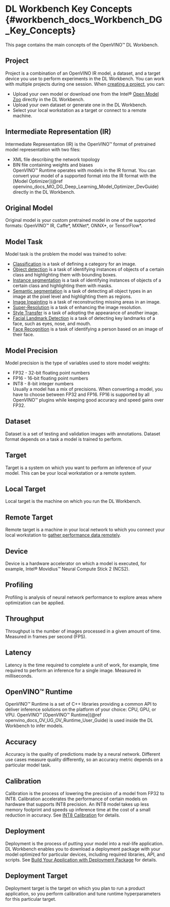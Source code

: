 # DL Workbench Key Concepts {#workbench_docs_Workbench_DG_Key_Concepts}

This page contains the main concepts of the OpenVINO™ DL Workbench.

## Project

Project is a combination of an OpenVINO IR model, a dataset, and a target device you use to perform
experiments in the DL Workbench. You can work with multiple projects during one session. When [creating a project](Work_with_Models_and_Sample_Datasets.md), you can:
  * Upload your own model or download one from the Intel® [Open Model Zoo](omz_models_group_intel)  directly in the DL Workbench.
  * Upload your own dataset or generate one in the DL Workbench.
  * Select your local workstation as a target or connect to a remote machine.   

## Intermediate Representation (IR)

Intermediate Representation (IR) is the OpenVINO™ format of pretrained model representation with two files: 
  * XML file describing the network topology
  * BIN file containing weights and biases  
OpenVINO™ Runtime operates with models in the IR format. You can convert your model of a supported format into the IR format with the [Model Optimizer](@ref openvino_docs_MO_DG_Deep_Learning_Model_Optimizer_DevGuide) directly in the DL Workbench. 

## Original Model

Original model is your custom pretrained model in one of the supported formats: OpenVINO™ IR, Caffe\*, MXNet\*, ONNX\*, or TensorFlow\*.

## Model Task

Model task is the problem the model was trained to solve:
  * [Classification](https://paperswithcode.com/task/image-classification) is a task of defining a category for an image.
  * [Object detection](https://machinelearningmastery.com/object-recognition-with-deep-learning/) is a task of identifying instances of objects of a certain class and highlighting them with bounding boxes.
  * [Instance segmentation](https://paperswithcode.com/task/instance-segmentation) is a task of identifying instances of objects of a certain class and highlighting them with masks.
  * [Semantic segmentation](https://paperswithcode.com/task/semantic-segmentation) is a task of detecting all object types in an image at the pixel level and highlighting them as regions.
  * [Image Inpainting](https://paperswithcode.com/task/image-inpainting) is a task of reconstructing missing areas in an image.
  * [Super-Resolution](https://paperswithcode.com/task/super-resolution) is a task of enhancing the image resolution.
  * [Style Transfer](https://paperswithcode.com/task/style-transfer) is a task of adopting the appearance of another image. 
  * [Facial Landmark Detection](https://paperswithcode.com/task/facial-landmark-detection) is a task of detecting key landmarks of a face, such as eyes, nose, and mouth.
  * [Face Recognition](https://paperswithcode.com/task/face-recognition) is a task of identifying a person based on an image of their face.

## Model Precision

Model precision is the type of variables used to store model weights: 
  * FP32 - 32-bit floating point numbers
  * FP16 - 16-bit floating point numbers
  * INT8 - 8-bit integer numbers  
Usually a model has a mix of precisions. When converting a model, you have to choose between FP32 and FP16. FP16 is supported by all OpenVINO™ plugins while keeping good accuracy and speed gains over FP32.

## Dataset

Dataset is a set of testing and validation images with annotations. Dataset format depends on a task a model is trained to perform.

## Target

Target is a system on which you want to perform an inference of your model. This can be your local workstation or a remote system.

## Local Target

Local target is the machine on which you run the DL Workbench.

## Remote Target

Remote target is a machine in your local network to which you connect your local workstation to [gather performance data remotely](Remote_Profiling.md).

## Device

Device is a hardware accelerator on which a model is executed, for example, Intel® Movidius™ Neural Compute Stick 2 (NCS2).

## Profiling

Profiling is analysis of neural network performance to explore areas where optimization can be applied.

## Throughput

Throughput is the number of images processed in a given amount of time. Measured in frames per second (FPS).

## Latency

Latency is the time required to complete a unit of work, for example, time required to perform an inference for a single image. Measured in milliseconds.

## OpenVINO™ Runtime

OpenVINO™ Runtime is a set of C++ libraries providing a common API to deliver inference solutions on the platform of your choice: CPU, GPU, or VPU. OpenVINO™ [OpenVINO™ Runtime](@ref openvino_docs_OV_UG_OV_Runtime_User_Guide) is used inside the DL Workbench to infer models.

## Accuracy

Accuracy is the quality of predictions made by a neural network. Different use cases measure quality differently, so an accuracy metric depends on a particular model task.

## Calibration

Calibration is the process of lowering the precision of a model from FP32 to INT8. Calibration accelerates the performance of certain models on hardware that supports INT8 precision. An INT8 model takes up less memory footprint and speeds up inference time at the cost of a small reduction in accuracy. See [INT8 Calibration](Int-8_Quantization.md) for details.

## Deployment

Deployment is the process of putting your model into a real-life application. DL Workbench enables you to download a deployment package with your model optimized for particular devices, including required libraries, API, and scripts. See [Build Your Application with Deployment Package](Deployment_Package.md) for details. 

## Deployment Target

Deployment target is the target on which you plan to run a product application, so you perform calibration and tune runtime hyperparameters for this particular target.
